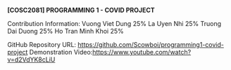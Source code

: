 **[COSC2081] PROGRAMMING 1 - COVID PROJECT**

Contribution Information:
Vuong Viet Dung 25%
La Uyen Nhi 25%
Truong Dai Duong 25%
Ho Tran Minh Khoi 25%

GitHub Repository URL: https://github.com/Scowboi/programming1-covid-project
Demonstration Video:https://www.youtube.com/watch?v=d2VdYK8cLiU
